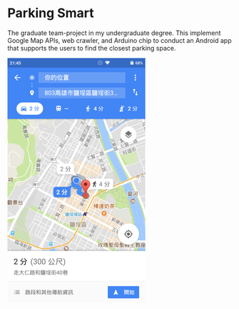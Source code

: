 # Parking Smart
The graduate team-project in my undergraduate degree.
This implement Google Map APIs, web crawler, and Arduino chip to conduct an Android app that supports the users to find the closest parking space.

![image](https://github.com/ruby851015/Parking-Smart/blob/master/%E5%9B%BE%E7%89%871.png)
